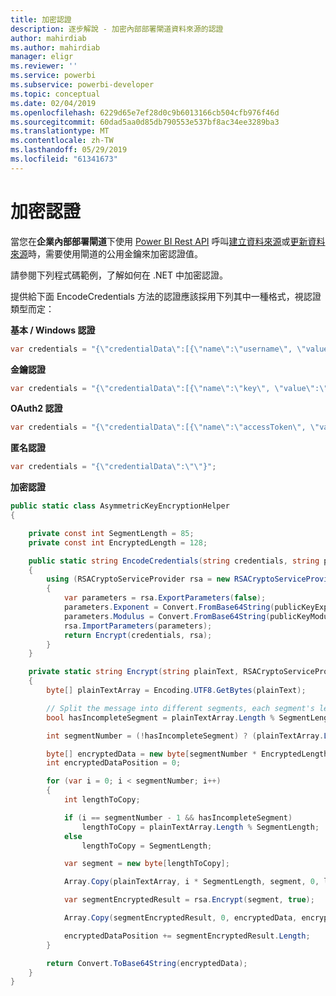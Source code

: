```yaml
---
title: 加密認證
description: 逐步解說 - 加密內部部署閘道資料來源的認證
author: mahirdiab
ms.author: mahirdiab
manager: eligr
ms.reviewer: ''
ms.service: powerbi
ms.subservice: powerbi-developer
ms.topic: conceptual
ms.date: 02/04/2019
ms.openlocfilehash: 6229d65e7ef28d0c9b6013166cb504cfb976f46d
ms.sourcegitcommit: 60dad5aa0d85db790553e537bf8ac34ee3289ba3
ms.translationtype: MT
ms.contentlocale: zh-TW
ms.lasthandoff: 05/29/2019
ms.locfileid: "61341673"
---
```

# <a name="encrypt-credentials"></a>加密認證

當您在**企業內部部署閘道**下使用 [Power BI Rest API](https://docs.microsoft.com/rest/api/power-bi/) 呼叫[建立資料來源](https://docs.microsoft.com/rest/api/power-bi/gateways/createdatasource)或[更新資料來源](https://docs.microsoft.com/rest/api/power-bi/gateways/updatedatasource)時，需要使用閘道的公用金鑰來加密認證值。

請參閱下列程式碼範例，了解如何在 .NET 中加密認證。

提供給下面 EncodeCredentials 方法的認證應該採用下列其中一種格式，視認證類型而定：

**基本 / Windows 認證**

```csharp
var credentials = "{\"credentialData\":[{\"name\":\"username\", \"value\":\"john\"},{\"name\":\"password\", \"value\":\"*****\"}]}";
```

**金鑰認證**

```csharp
var credentials = "{\"credentialData\":[{\"name\":\"key\", \"value\":\"ec....LA=\"}]}";
```

**OAuth2 認證**

```csharp
var credentials = "{\"credentialData\":[{\"name\":\"accessToken\", \"value\":\"eyJ0....fwtQ\"}]}";
```

**匿名認證**

```csharp
var credentials = "{\"credentialData\":\"\"}";
```

**加密認證**

```csharp
public static class AsymmetricKeyEncryptionHelper
{

    private const int SegmentLength = 85;
    private const int EncryptedLength = 128;

    public static string EncodeCredentials(string credentials, string publicKeyExponent, string publicKeyModulus)
    {
        using (RSACryptoServiceProvider rsa = new RSACryptoServiceProvider(EncryptedLength * 8))
        {
            var parameters = rsa.ExportParameters(false);
            parameters.Exponent = Convert.FromBase64String(publicKeyExponent);
            parameters.Modulus = Convert.FromBase64String(publicKeyModulus);
            rsa.ImportParameters(parameters);
            return Encrypt(credentials, rsa);
        }
    }

    private static string Encrypt(string plainText, RSACryptoServiceProvider rsa)
    {
        byte[] plainTextArray = Encoding.UTF8.GetBytes(plainText);

        // Split the message into different segments, each segment's length is 85. So the result may be 85,85,85,20.
        bool hasIncompleteSegment = plainTextArray.Length % SegmentLength != 0;

        int segmentNumber = (!hasIncompleteSegment) ? (plainTextArray.Length / SegmentLength) : ((plainTextArray.Length / SegmentLength) + 1);

        byte[] encryptedData = new byte[segmentNumber * EncryptedLength];
        int encryptedDataPosition = 0;

        for (var i = 0; i < segmentNumber; i++)
        {
            int lengthToCopy;

            if (i == segmentNumber - 1 && hasIncompleteSegment)
                lengthToCopy = plainTextArray.Length % SegmentLength;
            else
                lengthToCopy = SegmentLength;

            var segment = new byte[lengthToCopy];

            Array.Copy(plainTextArray, i * SegmentLength, segment, 0, lengthToCopy);

            var segmentEncryptedResult = rsa.Encrypt(segment, true);

            Array.Copy(segmentEncryptedResult, 0, encryptedData, encryptedDataPosition, segmentEncryptedResult.Length);

            encryptedDataPosition += segmentEncryptedResult.Length;
        }

        return Convert.ToBase64String(encryptedData);
    }
}
```
